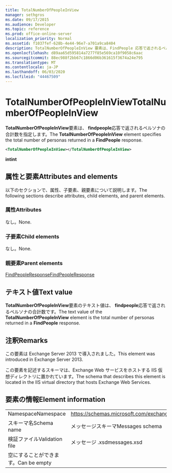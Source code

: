 ```yaml
---
title: TotalNumberOfPeopleInView
manager: sethgros
ms.date: 09/17/2015
ms.audience: Developer
ms.topic: reference
ms.prod: office-online-server
localization_priority: Normal
ms.assetid: f1037fef-628b-4e44-96e7-a701a9ca8404
description: TotalNumberOfPeopleInView 要素は、FindPeople 応答で返されるペルソナの合計数を指定します。
ms.openlocfilehash: d89aa65d595814a7277f85e569ca10f9058c6aac
ms.sourcegitcommit: 88ec988f2bb67c1866d06b361615f3674a24e795
ms.translationtype: MT
ms.contentlocale: ja-JP
ms.lasthandoff: 06/03/2020
ms.locfileid: "44467509"
---
```

# <a name="totalnumberofpeopleinview"></a><span data-ttu-id="2abf7-103">TotalNumberOfPeopleInView</span><span class="sxs-lookup"><span data-stu-id="2abf7-103">TotalNumberOfPeopleInView</span></span>

<span data-ttu-id="2abf7-104">**TotalNumberOfPeopleInView**要素は、 **findpeople**応答で返されるペルソナの合計数を指定します。</span><span class="sxs-lookup"><span data-stu-id="2abf7-104">The **TotalNumberOfPeopleInView** element specifies the total number of personas returned in a **FindPeople** response.</span></span> 
  
```XML
<TotalNumberOfPeopleInView></TotalNumberOfPeopleInView>
```

 <span data-ttu-id="2abf7-105">**int**</span><span class="sxs-lookup"><span data-stu-id="2abf7-105">**int**</span></span>
## <a name="attributes-and-elements"></a><span data-ttu-id="2abf7-106">属性と要素</span><span class="sxs-lookup"><span data-stu-id="2abf7-106">Attributes and elements</span></span>

<span data-ttu-id="2abf7-107">以下のセクションで、属性、子要素、親要素について説明します。</span><span class="sxs-lookup"><span data-stu-id="2abf7-107">The following sections describe attributes, child elements, and parent elements.</span></span>
  
### <a name="attributes"></a><span data-ttu-id="2abf7-108">属性</span><span class="sxs-lookup"><span data-stu-id="2abf7-108">Attributes</span></span>

<span data-ttu-id="2abf7-109">なし。</span><span class="sxs-lookup"><span data-stu-id="2abf7-109">None.</span></span>
  
### <a name="child-elements"></a><span data-ttu-id="2abf7-110">子要素</span><span class="sxs-lookup"><span data-stu-id="2abf7-110">Child elements</span></span>

<span data-ttu-id="2abf7-111">なし。</span><span class="sxs-lookup"><span data-stu-id="2abf7-111">None.</span></span>
  
### <a name="parent-elements"></a><span data-ttu-id="2abf7-112">親要素</span><span class="sxs-lookup"><span data-stu-id="2abf7-112">Parent elements</span></span>

[<span data-ttu-id="2abf7-113">FindPeopleResponse</span><span class="sxs-lookup"><span data-stu-id="2abf7-113">FindPeopleResponse</span></span>](findpeopleresponse.md)
  
## <a name="text-value"></a><span data-ttu-id="2abf7-114">テキスト値</span><span class="sxs-lookup"><span data-stu-id="2abf7-114">Text value</span></span>

<span data-ttu-id="2abf7-115">**TotalNumberOfPeopleInView**要素のテキスト値は、 **findpeople**応答で返されるペルソナの合計数です。</span><span class="sxs-lookup"><span data-stu-id="2abf7-115">The text value of the **TotalNumberOfPeopleInView** element is the total number of personas returned in a **FindPeople** response.</span></span> 
  
## <a name="remarks"></a><span data-ttu-id="2abf7-116">注釈</span><span class="sxs-lookup"><span data-stu-id="2abf7-116">Remarks</span></span>

<span data-ttu-id="2abf7-117">この要素は Exchange Server 2013 で導入されました。</span><span class="sxs-lookup"><span data-stu-id="2abf7-117">This element was introduced in Exchange Server 2013.</span></span>
  
<span data-ttu-id="2abf7-118">この要素を記述するスキーマは、Exchange Web サービスをホストする IIS 仮想ディレクトリに置かれています。</span><span class="sxs-lookup"><span data-stu-id="2abf7-118">The schema that describes this element is located in the IIS virtual directory that hosts Exchange Web Services.</span></span>
  
## <a name="element-information"></a><span data-ttu-id="2abf7-119">要素の情報</span><span class="sxs-lookup"><span data-stu-id="2abf7-119">Element information</span></span>

|||
|:-----|:-----|
|<span data-ttu-id="2abf7-120">Namespace</span><span class="sxs-lookup"><span data-stu-id="2abf7-120">Namespace</span></span>  <br/> |https://schemas.microsoft.com/exchange/services/2006/messages  <br/> |
|<span data-ttu-id="2abf7-121">スキーマ名</span><span class="sxs-lookup"><span data-stu-id="2abf7-121">Schema name</span></span>  <br/> |<span data-ttu-id="2abf7-122">メッセージスキーマ</span><span class="sxs-lookup"><span data-stu-id="2abf7-122">Messages schema</span></span>  <br/> |
|<span data-ttu-id="2abf7-123">検証ファイル</span><span class="sxs-lookup"><span data-stu-id="2abf7-123">Validation file</span></span>  <br/> |<span data-ttu-id="2abf7-124">メッセージ .xsd</span><span class="sxs-lookup"><span data-stu-id="2abf7-124">messages.xsd</span></span>  <br/> |
|<span data-ttu-id="2abf7-125">空にすることができます。</span><span class="sxs-lookup"><span data-stu-id="2abf7-125">Can be empty</span></span>  <br/> ||
   

